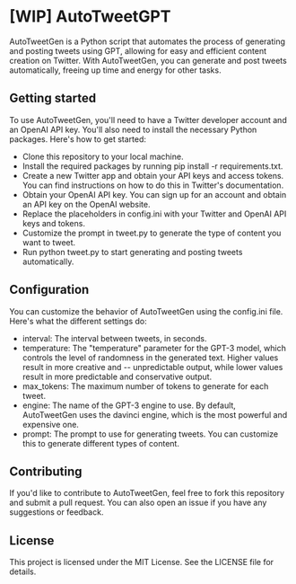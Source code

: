# [WIP] AutoTweetGPT
AutoTweetGen is a Python script that automates the process of generating and posting tweets using GPT, allowing for easy and efficient content creation on Twitter. With AutoTweetGen, you can generate and post tweets automatically, freeing up time and energy for other tasks.

## Getting started

To use AutoTweetGen, you'll need to have a Twitter developer account and an OpenAI API key. You'll also need to install the necessary Python packages. Here's how to get started:

- Clone this repository to your local machine.
- Install the required packages by running pip install -r requirements.txt.
- Create a new Twitter app and obtain your API keys and access tokens. You can find instructions on how to do this in Twitter's documentation.
- Obtain your OpenAI API key. You can sign up for an account and obtain an API key on the OpenAI website.
- Replace the placeholders in config.ini with your Twitter and OpenAI API keys and tokens.
- Customize the prompt in tweet.py to generate the type of content you want to tweet.
- Run python tweet.py to start generating and posting tweets automatically.

## Configuration

You can customize the behavior of AutoTweetGen using the config.ini file. Here's what the different settings do:

- interval: The interval between tweets, in seconds.
- temperature: The "temperature" parameter for the GPT-3 model, which controls the level of randomness in the generated text. Higher values result in more creative and -- unpredictable output, while lower values result in more predictable and conservative output.
- max_tokens: The maximum number of tokens to generate for each tweet.
- engine: The name of the GPT-3 engine to use. By default, AutoTweetGen uses the davinci engine, which is the most powerful and expensive one.
- prompt: The prompt to use for generating tweets. You can customize this to generate different types of content.

## Contributing

If you'd like to contribute to AutoTweetGen, feel free to fork this repository and submit a pull request. You can also open an issue if you have any suggestions or feedback.

## License

This project is licensed under the MIT License. See the LICENSE file for details.
